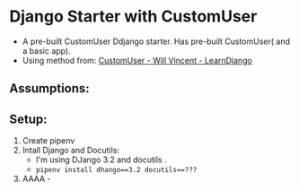 # Django Starter with CustomUser
* A pre-built CustomUser Ddjango starter. Has pre-built CustomUser( and a basic app).<br>
* Using method from: [CustomUser - Will Vincent - LearnDjango](https://learndjango.com/tutorials/django-custom-user-model)

## Assumptions:

## Setup:
1. Create pipenv
1. Intall Django and Docutils:
    * I'm using DJango 3.2 and docutils .
    * `pipenv install dhango==3.2 docutils==???`
1. AAAA - []()
